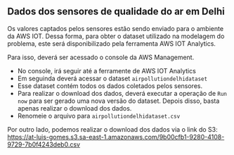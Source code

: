 ## Dados dos sensores de qualidade do ar em Delhi

Os valores captados pelos sensores estão sendo enviado para o ambiente da AWS IOT. Dessa forma, para obter o dataset utilizado na modelagem do problema, este será disponibilizado pela ferramenta AWS IOT Analytics.

Para isso, deverá ser acessado o console da AWS Management.
- No console, irá seguir até a ferramente de AWS IOT Analytics
- Em seguinda deverá acessar o dataset `airpollutiondelhidataset`
- Esse dataset contém todos os dados coletados pelos sensores.
- Para realizar o download dos dados, deverá executar a operação de `Run now` para ser gerado uma nova versão do dataset. Depois disso, basta apenas realizar o download dos dados. 
- Renomeie o arquivo para `airpollutiondelhidataset.csv`

Por outro lado, podemos realizar o download dos dados via o link do S3: https://at-luis-gomes.s3.sa-east-1.amazonaws.com/9b00cfb1-9280-4108-9729-7b0f4243deb0.csv